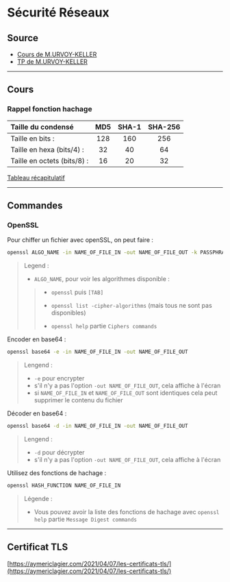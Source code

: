 <!--
Created by Its-Just-Nans - https://github.com/Its-Just-Nans
Copyright Its-Just-Nans
--->

# Sécurité Réseaux

## Source

- [Cours de M.URVOY-KELLER](http://www.i3s.unice.fr/~urvoy/teaching/)
- [TP de M.URVOY-KELLER](http://www.i3s.unice.fr/~urvoy/teaching/)

---

## Cours

### Rappel fonction hachage

| Taille du condensé          | MD5 | SHA-1 | SHA-256 |
|:----------------------------|:---:|:-----:|:-------:|
| Taille en bits :            | 128 |  160  |   256   |
| Taille en hexa (bits/4) :   |  32 |   40  |    64   |
| Taille en octets (bits/8) : |  16 |   20  |    32   |

[Tableau récapitulatif](https://en.wikipedia.org/wiki/SHA-1#Comparison_of_SHA_functions)

---

## Commandes

### OpenSSL

Pour chiffer un fichier avec openSSL, on peut faire :

```sh
openssl ALGO_NAME -in NAME_OF_FILE_IN -out NAME_OF_FILE_OUT -k PASSPHRASE
```

> Legend :
>
> - `ALGO_NAME`, pour voir les algorithmes disponible :
>
>>- `openssl` puis `[TAB]`
>>
>>- `openssl list -cipher-algorithms` (mais tous ne sont pas disponibles)
>>
>>- `openssl help` partie `Ciphers commands`

Encoder en base64 :

```sh
openssl base64 -e -in NAME_OF_FILE_IN -out NAME_OF_FILE_OUT
```

> Lengend :
>
>- `-e` pour encrypter
>- s'il n'y a pas l'option `-out NAME_OF_FILE_OUT`, cela affiche à l'écran
>- si `NAME_OF_FILE_IN` et `NAME_OF_FILE_OUT` sont identiques cela peut supprimer le contenu du fichier

Décoder en base64 :

```sh
openssl base64 -d -in NAME_OF_FILE_IN -out NAME_OF_FILE_OUT
```

> Lengend :
>
>- `-d` pour décrypter
>- s'il n'y a pas l'option `-out NAME_OF_FILE_OUT`, cela affiche à l'écran

Utilisez des fonctions de hachage :

```sh
openssl HASH_FUNCTION NAME_OF_FILE_IN
```

> Légende :
>
>- Vous pouvez avoir la liste des fonctions de hachage avec `openssl help` partie `Message Digest commands`

---

## Certificat TLS

[https://aymericlagier.com/2021/04/07/les-certificats-tls/](https://aymericlagier.com/2021/04/07/les-certificats-tls/)
